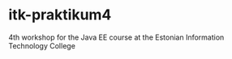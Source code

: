 itk-praktikum4
==============

4th workshop for the Java EE course at the Estonian Information Technology College